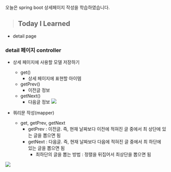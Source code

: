 오늘은 spring boot 상세페이지 작성을 학습하였습니다.

> ## Today I Learned
  - detail page


### detail 페이지 controller
  - 상세 페이지에 사용할 모델 저장하기
    - get()
      - 상세 페이지에 표현할 아이템
    - getPrev()
      - 이전글 정보
    - getNext()
      - 다음글 정보
  ![](https://images.velog.io/images/junjun-creator/post/d8eeb14c-f41c-4ab3-817d-a27cf3616950/%EC%8A%A4%ED%81%AC%EB%A6%B0%EC%83%B7%202021-01-14%20%EC%98%A4%ED%9B%84%203.27.14.png)
  
  - 쿼리문 작성(mapper)
    - get, getPrev, getNext
      - getPrev : 이전글. 즉, 현재 날짜보다 이전에 적혀진 글 중에서 최 상단에 있는 글을 뽑으면 됨
      - getNext : 다음글. 즉, 현재 날짜보다 다음에 적혀진 글 중에서 최 하단에 있는 글을 뽑으면 됨
        - 최하단의 글을 뽑는 방법 : 정렬을 뒤집어서 최상단을 뽑으면 됨
        
  ![](https://images.velog.io/images/junjun-creator/post/83717fb3-1381-473a-accd-e87e225f5e93/%EC%8A%A4%ED%81%AC%EB%A6%B0%EC%83%B7%202021-01-14%20%EC%98%A4%ED%9B%84%203.29.21.png)
  

